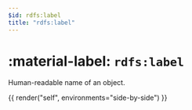 ```yaml
---
$id: rdfs:label
title: "rdfs:label"
---
```


# :material-label: `rdfs:label`

Human-readable name of an object.

{{ render("self", environments="side-by-side") }}

